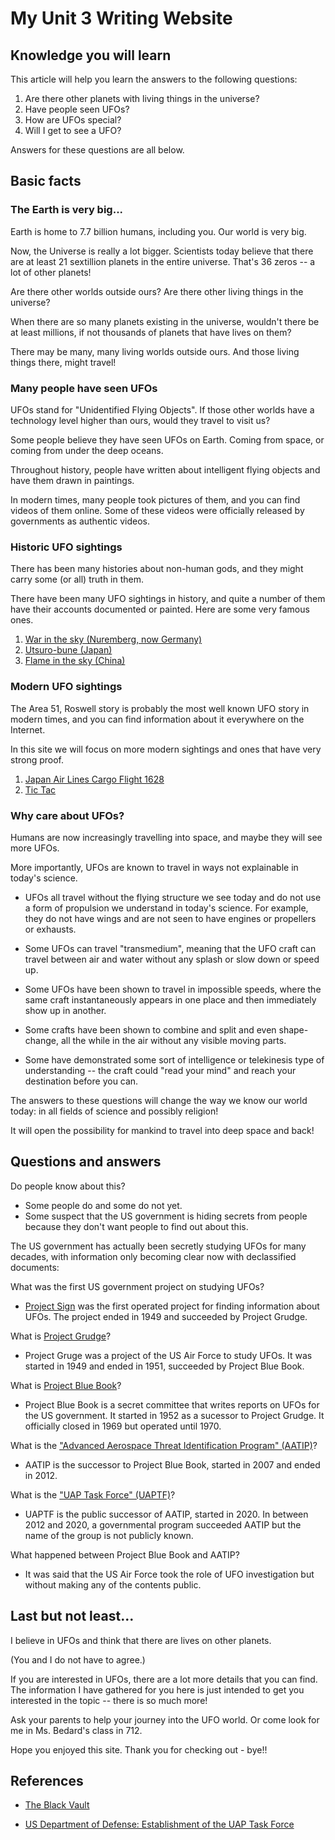 # My Unit 3 Writing Website

## Knowledge you will learn

This article will help you learn the answers to the following questions:

1. Are there other planets with living things in the universe?
2. Have people seen UFOs?
3. How are UFOs special?
4. Will I get to see a UFO?

Answers for these questions are all below.


## Basic facts

### The Earth is very big...

Earth is home to 7.7 billion humans, including you. Our world is very big.

Now, the Universe is really a lot bigger.
Scientists today believe that there are at least 21 sextillion planets in the entire universe.
That's 36 zeros -- a lot of other planets!

Are there other worlds outside ours? Are there other living things in the universe?

When there are so many planets existing in the universe, wouldn't there be at least millions, if not thousands of planets that have lives on them?

There may be many, many living worlds outside ours. And those living things there, might travel!


### Many people have seen UFOs

UFOs stand for "Unidentified Flying Objects". If those other worlds have a technology level higher than ours, would they travel to visit us?

Some people believe they have seen UFOs on Earth. Coming from space, or coming from under the deep oceans.

Throughout history, people have written about intelligent flying objects and have them drawn in paintings.

In modern times, many people took pictures of them, and you can find videos of them online. Some of these videos were officially released by governments as authentic videos.


### Historic UFO sightings

There has been many histories about non-human gods, and they might carry some (or all) truth in them.

There have been many UFO sightings in history, and quite a number of them have their accounts documented or painted. Here are some very famous ones.

1. [War in the sky (Nuremberg, now Germany)](/articles/history-war-in-the-sky)
2. [Utsuro-bune (Japan)](/articles/history-utsuro-bune)
3. [Flame in the sky (China)](/articles/history-flame-in-sky)

### Modern UFO sightings

The Area 51, Roswell story is probably the most well known UFO story in modern times,
and you can find information about it everywhere on the Internet.

In this site we will focus on more modern sightings and ones that have very strong
proof.

1. [Japan Air Lines Cargo Flight 1628](/articles/modern-jal)
2. [Tic Tac](/articles/modern-tic-tac)


### Why care about UFOs?

Humans are now increasingly travelling into space, and maybe they will see more UFOs.

More importantly, UFOs are known to travel in ways not explainable in today's science.

* UFOs all travel without the flying structure we see today and do not use a form of propulsion we understand in today's science. For example, they do not have wings and are not seen to have engines or propellers or exhausts.

* Some UFOs can travel "transmedium", meaning that the UFO craft can travel between air and water without any splash or slow down or speed up.

* Some UFOs have been shown to travel in impossible speeds, where the same craft instantaneously appears in one place and then immediately show up in another.

* Some crafts have been shown to combine and split and even shape-change, all the while in the air without any visible moving parts.

* Some have demonstrated some sort of intelligence or telekinesis type of understanding -- the craft could "read your mind" and reach your destination before you can.

The answers to these questions will change the way we know our world today: in all fields of science and possibly religion! 

It will open the possibility for mankind to travel into deep space and back!


## Questions and answers

Do people know about this?
* Some people do and some do not yet.
* Some suspect that the US government is hiding secrets from people because they don't want people to find out about this.

The US government has actually been secretly studying UFOs for many decades, with information only becoming clear now with declassified documents:

What was the first US government project on studying UFOs?
* [Project Sign](https://en.wikipedia.org/wiki/Project_Sign) was the first operated project for finding information about UFOs. The project ended in 1949 and succeeded by Project Grudge.

What is [Project Grudge](https://en.wikipedia.org/wiki/Project_Grudge)?
* Project Gruge was a project of the US Air Force to study UFOs. It was started in 1949 and
ended in 1951, succeeded by Project Blue Book.

What is [Project Blue Book](https://en.wikipedia.org/wiki/Project_Blue_Book)?
* Project Blue Book is a secret committee that writes reports on UFOs for the US government. It started in 1952 as a sucessor to Project Grudge. It officially closed in 1969 but operated until 1970. 

What is the ["Advanced Aerospace Threat Identification Program" (AATIP)](https://en.wikipedia.org/wiki/Advanced_Aerospace_Threat_Identification_Program)?
* AATIP is the successor to Project Blue Book, started in 2007 and ended in 2012.

What is the ["UAP Task Force" (UAPTF)](https://en.wikipedia.org/wiki/Unidentified_Aerial_Phenomena_Task_Force)?
* UAPTF is the public successor of AATIP, started in 2020. In between 2012 and 2020, a governmental program succeeded AATIP but the name of the group is not publicly known.

What happened between Project Blue Book and AATIP?
* It was said that the US Air Force took the role of UFO investigation but without making any of the contents public.


## Last but not least...

I believe in UFOs and think that there are lives on other planets.

(You and I do not have to agree.)

If you are interested in UFOs, there are a lot more details that you can find. The information I have gathered for you here is just intended to get you interested in the topic -- there is so much more!

Ask your parents to help your journey into the UFO world. Or come look for me in Ms. Bedard's class in 712.

Hope you enjoyed this site. Thank you for checking out - bye!!

## References

* [The Black Vault](https://www.theblackvault.com)

* [US Department of Defense: Establishment of the UAP Task Force](https://www.defense.gov/News/Releases/Release/Article/2314065/establishment-of-unidentified-aerial-phenomena-task-force/)
